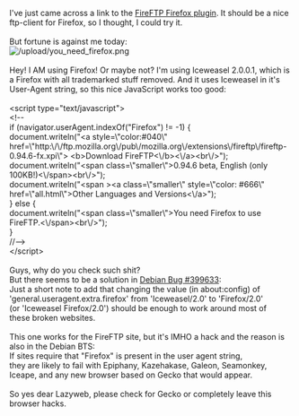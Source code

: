<html><body><p>I've just came across a link to the <a href="http://fireftp.mozdev.org/" target="_blank">FireFTP Firefox plugin</a>. It should be a nice ftp-client for Firefox, so I thought, I could try it.<br>
<br>
But fortune is against me today:<br>
<img src="/upload/you_need_firefox.png" alt="/upload/you_need_firefox.png"><br>
<br>
Hey! I AM using Firefox! Or maybe not? I'm using Iceweasel 2.0.0.1, which is a Firefox with all trademarked stuff removed. And it uses Iceweasel in it's User-Agent string, so this nice JavaScript works too good:<br>
<br>
              &lt;script type="text/javascript"&gt;<br>
                &lt;!--<br>
                if (navigator.userAgent.indexOf("Firefox") != -1) {<br>
                  document.writeln("&lt;a style=\"color:#040\" href=\"http:\/\/ftp.mozilla.org\/pub\/mozilla.org\/extensions\/fireftp\/fireftp-0.94.6-fx.xpi\"&gt; &lt;b&gt;Download FireFTP&lt;\/b&gt;&lt;\/a&gt;&lt;br\/&gt;");<br>
                  document.writeln("&lt;span class=\"smaller\"&gt;0.94.6 beta, English (only 100KB!)&lt;\/span&gt;&lt;br\/&gt;");<br>
                  document.writeln("&lt;span &gt;&lt;a class=\"smaller\" style=\"color: #666\" href=\"all.html\"&gt;Other Languages and Versions&lt;\/a&gt;");<br>
                } else {<br>
                  document.writeln("&lt;span class=\"smaller\"&gt;You need Firefox to use FireFTP.&lt;\/span&gt;&lt;br\/&gt;");<br>
                }<br>
                //--&gt;<br>
              &lt;/script&gt;<br>
<br>
Guys, why do you check such shit?<br>
But there seems to be a solution in <a href="http://bugs.debian.org/cgi-bin/bugreport.cgi?bug=399633" target="_blank">Debian Bug #399633</a>:<br>
Just a short note to add that changing the value (in about:config) of<br>
'general.useragent.extra.firefox' from 'Iceweasel/2.0' to 'Firefox/2.0'<br>
(or 'Iceweasel Firefox/2.0') should be enough to work around most of<br>
these broken websites.<br>
<br>
This one works for the FireFTP site, but it's IMHO a hack and the reason is also in the Debian BTS:<br>
If sites require that "Firefox" is present in the user agent string,<br>
they are likely to fail with Epiphany, Kazehakase, Galeon, Seamonkey,<br>
Iceape, and any new browser based on Gecko that would appear.<br>
<br>
So yes dear Lazyweb, please check for Gecko or completely leave this browser hacks.</p></body></html>